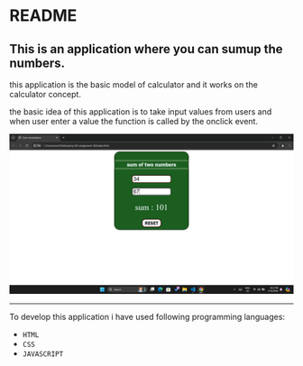 # README

## This is an application where you can sumup the numbers.

this application is the basic model of calculator
and it works on the calculator concept.

the basic idea of this application is to take input values from users and when user enter a value
the function is called by the onclick event.

![calcy screenshot](<Screenshot (361).png>)

---
To develop this application i have used following programming languages:

- `HTML`
- `CSS`
- `JAVASCRIPT`